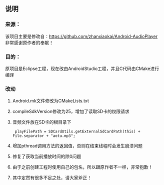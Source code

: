 ## 说明
### 来源：
该项目主要是修改自：https://github.com/zhanxiaokai/Android-AudioPlayer
非常感谢原作者的奉献！
### 目的：
原项目是Eclipse工程，现在改由AndroidStudio工程，并且C代码由CMake进行编译
### 改动
1. Android.mk文件修改为CMakeLists.txt
2. compileSdkVersion修改为25，增加了读取SD卡的权限请求
3. 音频文件放在SD卡的根目录下

		playFilePath = SDCardUtils.getExternalSdCardPath(this) + File.separator + "aotu.mp3";

4. 增加pthread调用方法的返回值，否则在结束线程时会发生崩溃问题
5. 修复了获取当前播放时间的除0问题
6. 由于之前创建工程时使用自己的包名，所以跟原作者不一样，非常抱歉！
7. 其中定然有很多不足之处，请大家斧正！